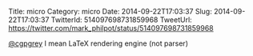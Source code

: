 Title: micro
Category: micro
Date: 2014-09-22T17:03:37
Slug: 2014-09-22T17:03:37
TwitterId: 514097698731859968
TweetUrl: https://twitter.com/mark_philpot/status/514097698731859968

[@cgpgrey](https://twitter.com/cgpgrey) I mean LaTeX rendering engine (not parser)